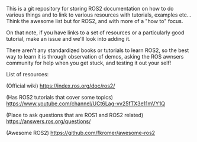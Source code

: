 This is a git repository for storing ROS2 documentation on how to do various things and to link to various resources with tutorials, examples etc... Think the awesome list but for ROS2, and with more of a "how to" focus.

On that note, if you have links to a set of resources or a particularly good tutorial, make an issue and we'll look into adding it.
 
There aren't any standardized books or tutorials to learn ROS2, so the best way to learn it is through observation of demos, asking the ROS awnsers community for help when you get stuck, and testing it out your self!

List of resources:

(Official wiki)
https://index.ros.org/doc/ros2/

(Has ROS2 tutorials that cover some topics)
https://www.youtube.com/channel/UCt6Lag-vv25fTX3e11mVY1Q

(Place to ask questions that are ROS1 and ROS2 related)
https://answers.ros.org/questions/

(Awesome ROS2)
https://github.com/fkromer/awesome-ros2
